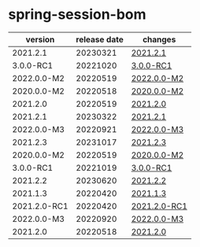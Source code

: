 # spring-session-bom	


|version|release date|changes|
|---|---|---|
|2021.2.1|20230321|[2021.2.1](./2021.2.1-20230321.md)|
|3.0.0-RC1|20221020|[3.0.0-RC1](./3.0.0-RC1-20221020.md)|
|2022.0.0-M2|20220519|[2022.0.0-M2](./2022.0.0-M2-20220519.md)|
|2020.0.0-M2|20220518|[2020.0.0-M2](./2020.0.0-M2-20220518.md)|
|2021.2.0|20220519|[2021.2.0](./2021.2.0-20220519.md)|
|2021.2.1|20230322|[2021.2.1](./2021.2.1-20230322.md)|
|2022.0.0-M3|20220921|[2022.0.0-M3](./2022.0.0-M3-20220921.md)|
|2021.2.3|20231017|[2021.2.3](./2021.2.3-20231017.md)|
|2020.0.0-M2|20220519|[2020.0.0-M2](./2020.0.0-M2-20220519.md)|
|3.0.0-RC1|20221019|[3.0.0-RC1](./3.0.0-RC1-20221019.md)|
|2021.2.2|20230620|[2021.2.2](./2021.2.2-20230620.md)|
|2021.1.3|20220420|[2021.1.3](./2021.1.3-20220420.md)|
|2021.2.0-RC1|20220420|[2021.2.0-RC1](./2021.2.0-RC1-20220420.md)|
|2022.0.0-M3|20220920|[2022.0.0-M3](./2022.0.0-M3-20220920.md)|
|2021.2.0|20220518|[2021.2.0](./2021.2.0-20220518.md)|
